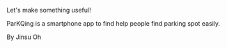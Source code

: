 Let's make something useful!

ParKQing is a smartphone app to find help people find parking spot easily.

By Jinsu Oh
